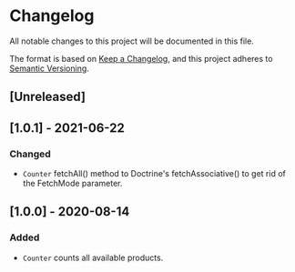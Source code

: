 # Changelog
All notable changes to this project will be documented in this file.

The format is based on [Keep a Changelog](https://keepachangelog.com/en/1.0.0/),
and this project adheres to [Semantic Versioning](https://semver.org/spec/v2.0.0.html).

## [Unreleased]

## [1.0.1] - 2021-06-22
### Changed
- `Counter` fetchAll() method to Doctrine's fetchAssociative() to get rid of the FetchMode parameter.

## [1.0.0] - 2020-08-14
### Added
- `Counter` counts all available products.
